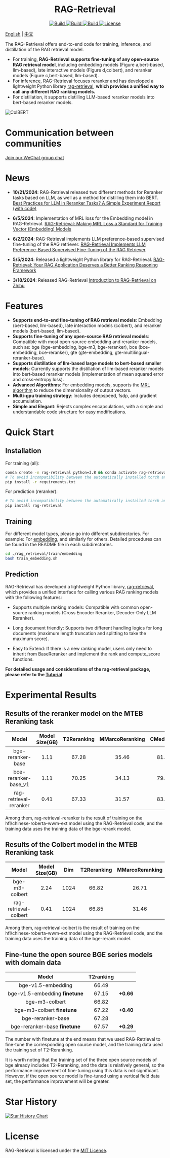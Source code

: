 <h1 align="center">RAG-Retrieval</h1>
<p align="center">
    <a href="https://pypi.org/project/rag-retrieval/#description">
            <img alt="Build" src="https://img.shields.io/pypi/v/rag-retrieval?color=brightgreen">
    </a>
    <a href="https://www.pepy.tech/projects/rag-retrieval">
            <img alt="Build" src="https://static.pepy.tech/personalized-badge/rag-retrieval?period=total&units=international_system&left_color=grey&right_color=brightgreen&left_text=downloads">
    </a>
    <a href="https://github.com/NLPJCL/RAG-Retrieval">
            <img alt="Build" src="https://img.shields.io/badge/Contribution-Welcome-blue">
    </a>
    <a href="https://github.com/NLPJCL/RAG-Retrieval/blob/master/LICENSE">
        <img alt="License" src="https://img.shields.io/badge/LICENSE-MIT-green">
    </a>
</p>

[English](./README.md) | [中文](./README_zh.md)

The RAG-Retrieval offers end-to-end code for training, inference, and distillation of the RAG retrieval model.
- For training, **RAG-Retrieval supports fine-tuning of any open-source RAG retrieval model**, including embedding models (Figure a,bert-based, llm-based), late interactive models (Figure d,colbert), and reranker models (Figure c,bert-based, llm-based).
- For inference, RAG-Retrieval focuses reranker and has developed a lightweight Python library [rag-retrieval](https://pypi.org/project/rag-retrieval/), **which provides a unified way to call any different RAG ranking models.**
- For distillation, it supports distilling LLM-based reranker models into bert-based reranker models.


![ColBERT](pictures/models.png)

# Communication between communities

[Join our WeChat group chat](https://www.notion.so/RAG-Retrieval-Roadmap-c817257e3e8a484b8850cac40a3fcf88)

# News

- **10/21/2024**: RAG-Retrieval released two different methods for Reranker tasks based on LLM, as well as a method for distilling them into BERT. [Best Practices for LLM in Reranker Tasks? A Simple Experiment Report (with code)](https://zhuanlan.zhihu.com/p/987727357)

- **6/5/2024**: Implementation of MRL loss for the Embedding model in RAG-Retrieval. [RAG-Retrieval: Making MRL Loss a Standard for Training Vector (Embedding) Models](https://zhuanlan.zhihu.com/p/701884479)

- **6/2/2024**: RAG-Retrieval implements LLM preference-based supervised fine-tuning of the RAG retriever. [RAG-Retrieval Implements LLM Preference-Based Supervised Fine-Tuning of the RAG Retriever](https://zhuanlan.zhihu.com/p/701215443)

- **5/5/2024**: Released a lightweight Python library for RAG-Retrieval. [RAG-Retrieval: Your RAG Application Deserves a Better Ranking Reasoning Framework](https://zhuanlan.zhihu.com/p/692404995)

- **3/18/2024**: Released RAG-Retrieval [Introduction to RAG-Retrieval on Zhihu](https://zhuanlan.zhihu.com/p/683483778)



# Features

- **Supports end-to-end fine-tuning of RAG retrieval models**: Embedding (bert-based, llm-based), late interaction models (colbert), and reranker models (bert-based, llm-based).
- **Supports fine-tuning of any open-source RAG retrieval models**: Compatible with most open-source embedding and reranker models, such as: bge (bge-embedding, bge-m3, bge-reranker), bce (bce-embedding, bce-reranker), gte (gte-embedding, gte-multilingual-reranker-base).
- **Supports distillation of llm-based large models to bert-based smaller models**: Currently supports the distillation of llm-based reranker models into bert-based reranker models (implementation of mean squared error and cross-entropy loss).
- **Advanced Algorithms**: For embedding models, supports the [MRL algorithm](https://arxiv.org/abs/2205.13147) to reduce the dimensionality of output vectors.
- **Multi-gpu training strategy**: Includes deepspeed, fsdp, and gradient accumulation.
- **Simple and Elegant**: Rejects complex encapsulations, with a simple and understandable code structure for easy modifications.


# Quick Start

## Installation
For training (all):
```bash
conda create -n rag-retrieval python=3.8 && conda activate rag-retrieval
# To avoid incompatibility between the automatically installed torch and the local cuda, it is recommended to manually install the compatible version of torch before proceeding to the next step.
pip install -r requirements.txt 
```
For prediction (reranker):
```bash
# To avoid incompatibility between the automatically installed torch and the local cuda, it is recommended to manually install the compatible version of torch before proceeding to the next step.
pip install rag-retrieval
```

## Training

For different model types, please go into different subdirectories. For example:
For [embedding](https://github.com/NLPJCL/RAG-Retrieval/tree/master/rag_retrieval/train/embedding), and similarly for others. Detailed procedures can be found in the README file in each subdirectories.
```bash
cd ./rag_retrieval/train/embedding
bash train_embedding.sh
```

## Prediction

RAG-Retrieval has developed a lightweight Python library, [rag-retrieval](https://pypi.org/project/rag-retrieval/), which provides a unified interface for calling various RAG ranking models with the following features:

- Supports multiple ranking models: Compatible with common open-source ranking models (Cross Encoder Reranker, Decoder-Only LLM Reranker).

- Long document friendly: Supports two different handling logics for long documents (maximum length truncation and splitting to take the maximum score).

- Easy to Extend: If there is a new ranking model, users only need to inherit from BaseReranker and implement the rank and compute_score functions.

**For detailed usage and considerations of the rag-retrieval package, please refer to the [Tutorial](https://github.com/NLPJCL/RAG-Retrieval/blob/master/examples/Reranker_Tutorial.md)**



# Experimental Results


## Results of the reranker model on the MTEB Reranking task


|      **Model**       |  **Model Size(GB)**  |**T2Reranking** | **MMarcoReranking** | **CMedQAv1** | **CMedQAv2** | **Avg** |
|:-----------:|:----------:|:----------:|:-------------:|:--------------:|:---------------:| :---------------:|
|   bge-reranker-base   |  1.11 | 67.28    |      35.46     |      81.27      |       84.10      | 67.03
| bce-reranker-base_v1 |   1.11 |70.25    |      34.13     |      79.64      |       81.31      | 66.33
| rag-retrieval-reranker |  0.41 | 67.33    |      31.57     |      83.54     |       86.03     | 67.12

Among them, rag-retrieval-reranker is the result of training on the hfl/chinese-roberta-wwm-ext model using the RAG-Retrieval code, and the training data uses the training data of the bge-rerank model.

## Results of the Colbert model in the MTEB Reranking task

|      **Model**  | **Model Size(GB)**  | **Dim**  | **T2Reranking** | **MMarcoReranking** | **CMedQAv1** | **CMedQAv2** | **Avg** |
|:-----------: |:----------:|:----------:|:----------:|:-------------:|:--------------:|:---------------:| :---------------:|
|   bge-m3-colbert   | 2.24 | 1024 | 66.82 | 26.71    |      75.88     |      76.83      |      61.56      
| rag-retrieval-colbert | 0.41 |  1024|  66.85    |      31.46     |      81.05     |       84.22     | 65.90

Among them, rag-retrieval-colbert is the result of training on the hfl/chinese-roberta-wwm-ext model using the RAG-Retrieval code, and the training data uses the training data of the bge-rerank model.

## Fine-tune the open source BGE series models with domain data

|      **Model**  | **T2ranking**  | |
|:-----------: |:----------:|:----------:|
|   bge-v1.5-embedding   | 66.49|  | 
|   bge-v1.5-embedding **finetune**    | 67.15 | **+0.66** | 
|   bge-m3-colbert   | 66.82|  | 
|   bge-m3-colbert **finetune**    | 67.22 | **+0.40** | 
|   bge-reranker-base   | 67.28|  | 
|   bge-reranker-base  **finetune**    | 67.57 | **+0.29** | 

The number with finetune at the end means that we used RAG-Retrieval to fine-tune the corresponding open source model, and the training data used the training set of T2-Reranking.

It is worth noting that the training set of the three open source models of bge already includes T2-Reranking, and the data is relatively general, so the performance improvement of fine-tuning using this data is not significant. However, if the open source model is fine-tuned using a vertical field data set, the performance improvement will be greater.

# Star History

[![Star History Chart](https://api.star-history.com/svg?repos=NLPJCL/RAG-Retrieval&type=Date)](https://star-history.com/#NLPJCL/RAG-Retrieval&Date)

# License
RAG-Retrieval is licensed under the [MIT License](https://github.com/NLPJCL/RAG-Retrieval/blob/master/LICENSE). 
